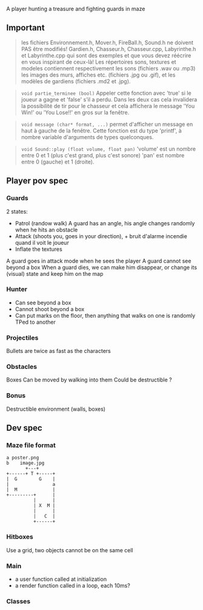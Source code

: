 A player hunting a treasure and fighting guards in  maze

## Important

> les fichiers Environnement.h, Mover.h, FireBall.h, Sound.h ne doivent PAS être modifiés!
> Gardien.h, Chasseur.h, Chasseur.cpp, Labyrinthe.h et Labyrinthe.cpp qui sont des exemples et que vous devez réécrire en vous inspirant de ceux-là!
> Les répertoires sons, textures et modeles contiennent respectivement les sons (fichiers .wav ou .mp3) les images des murs, affiches etc. (fichiers .jpg ou .gif), et les modèles de gardiens (fichiers .md2 et .jpg).

> `void partie_terminee (bool)`
> Appeler cette fonction avec 'true' si le joueur a gagne et 'false' s'il a perdu. Dans les deux cas cela invalidera la possibilité de tir pour le chasseur et cela affichera le message 'You Win!' ou 'You Lose!!' en gros sur la fenêtre. 

> `void message (char* format, ...)`
> permet d'afficher un message en haut à gauche de la fenêtre. Cette fonction est du type 'printf', à nombre variable d'arguments de types quelconques. 

> `void Sound::play (float volume, float pan)`
> 'volume' est un nombre entre 0 et 1 (plus c'est grand, plus c'est sonore) 'pan' est nombre entre 0 (gauche) et 1 (droite). 

## Player pov spec

### Guards

2 states:
- Patrol (randow walk)
  A guard has an angle, his angle changes randomly when he hits an obstacle
- Attack (shoots you, goes in your direction), + bruit d'alarme incendie quand il voit le joueur
- Inflate the textures

A guard goes in attack mode when he sees the player
A guard cannot see beyond a box
When a guard dies, we can make him disappear, or change its (visual) state and keep him on the map

### Hunter

- Can see beyond a box
- Cannot shoot beyond a box
- Can put marks on the floor, then anything that walks on one is randomly TPed to another

### Projectiles

Bullets are twice as fast as the characters

### Obstacles

Boxes
Can be moved by walking into them
Could be destructible ?

### Bonus

Destructible environment (walls, boxes)

## Dev spec

### Maze file format

```
a poster.png
b    image.jpg
       +---+
+------+ T +-----+
|  G        G    |
|                a
|  M             |
+---------+      |
          |      |
		  | X  M |
		  |      |
		  |   C  |
		  +------+
```


### Hitboxes

Use a grid, two objects cannot be on the same cell

### Main

- a user function called at initialization
- a render function called in a loop, each 10ms?

### Classes



